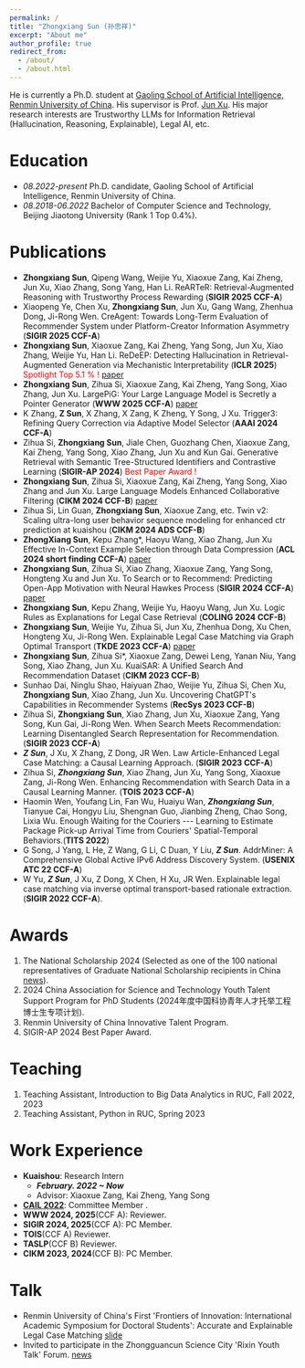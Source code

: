 ```yaml
---
permalink: /
title: "Zhongxiang Sun (孙忠祥)"
excerpt: "About me"
author_profile: true
redirect_from: 
  - /about/
  - /about.html
---
```


He is currently a Ph.D. student at [Gaoling School of Artificial Intelligence, Renmin University of China](http://ai.ruc.edu.cn/english/index.htm). His supervisor is Prof. [Jun Xu](https://scholar.google.com/citations?user=su14mcEAAAAJ). His major research interests are Trustworthy LLMs for Information Retrieval (Hallucination, Reasoning, Explainable), Legal AI, etc. 

Education
======
* *08.2022-present* Ph.D. candidate, Gaoling School of Artificial Intelligence, Renmin University of China.
* *08.2018-06.2022* Bachelor of Computer Science and Technology, Beijing Jiaotong University (Rank 1 Top 0.4%).



Publications
======
* **Zhongxiang Sun**, Qipeng Wang, Weijie Yu, Xiaoxue Zang, Kai Zheng, Jun Xu, Xiao Zhang, Song Yang, Han Li. ReARTeR: Retrieval-Augmented Reasoning with Trustworthy Process Rewarding (**SIGIR 2025 CCF-A**)
* Xiaopeng Ye, Chen Xu, **Zhongxiang Sun**, Jun Xu, Gang Wang, Zhenhua Dong, Ji-Rong Wen. CreAgent: Towards Long-Term Evaluation of Recommender System under Platform-Creator Information Asymmetry (**SIGIR 2025 CCF-A**)
* **Zhongxiang Sun**, Xiaoxue Zang, Kai Zheng, Yang Song, Jun Xu, Xiao Zhang, Weijie Yu, Han Li. ReDeEP: Detecting Hallucination in Retrieval-Augmented Generation via Mechanistic Interpretability (**ICLR 2025**) <span style="color:red;">Spotlight Top 5.1 % !</span> [paper](https://arxiv.org/pdf/2410.11414)
* **Zhongxiang Sun**, Zihua Si, Xiaoxue Zang, Kai Zheng, Yang Song, Xiao Zhang, Jun Xu. LargePiG: Your Large Language Model is Secretly a Pointer Generator (**WWW 2025 CCF-A**) [paper](https://arxiv.org/pdf/2410.11366)
* K Zhang, **Z Sun**, X Zhang, X Zang, K Zheng, Y Song, J Xu. Trigger3: Refining Query Correction via Adaptive Model Selector (**AAAI 2024 CCF-A**)
* Zihua Si, **Zhongxiang Sun**, Jiale Chen, Guozhang Chen, Xiaoxue Zang, Kai Zheng, Yang Song, Xiao Zhang, Jun Xu and Kun Gai. Generative Retrieval with Semantic Tree-Structured Identifiers and Contrastive Learning (**SIGIR-AP 2024**) <span style="color:red;">Best Paper Award !</span>
* **Zhongxiang Sun**, Zihua Si, Xiaoxue Zang, Kai Zheng, Yang Song, Xiao Zhang and Jun Xu. Large Language Models Enhanced Collaborative Filtering (**CIKM 2024 CCF-B**) [paper](https://arxiv.org/abs/2403.17688)
* Zihua Si, Lin Guan, **Zhongxiang Sun**, Xiaoxue Zang, etc. Twin v2: Scaling ultra-long user behavior sequence modeling for enhanced ctr prediction at kuaishou   (**CIKM 2024 ADS CCF-B**)
* **ZhongXiang Sun**, Kepu Zhang*, Haoyu Wang, Xiao Zhang, Jun Xu Effective In-Context Example Selection through Data Compression (**ACL 2024 short finding CCF-A**) [paper](../files/Effective_In_Context_Example_Selection_through_Data_Compression__ACL_.pdf)
* **Zhongxiang Sun**, Zihua Si, Xiao Zhang, Xiaoxue Zang, Yang Song, Hongteng Xu and Jun Xu. To Search or to Recommend: Predicting Open-App Motivation with Neural Hawkes Process  (**SIGIR 2024 CCF-A**) [paper](https://arxiv.org/abs/2404.03267)
* **Zhongxiang Sun**, Kepu Zhang, Weijie Yu, Haoyu Wang, Jun Xu. Logic Rules as Explanations for Legal Case Retrieval (**COLING 2024 CCF-B**)
* **Zhongxiang Sun**, Weijie Yu, Zihua Si, Jun Xu, Zhenhua Dong, Xu Chen, Hongteng Xu, Ji-Rong Wen. Explainable Legal Case Matching via Graph Optimal Transport (**TKDE 2023 CCF-A**) [paper](https://ieeexplore.ieee.org/stamp/stamp.jsp?tp=&arnumber=10285038)
*  **Zhongxiang Sun**, Zihua Si*, Xiaoxue Zang, Dewei Leng, Yanan Niu, Yang Song, Xiao Zhang, Jun Xu. KuaiSAR: A Unified Search And Recommendation Dataset (**CIKM 2023 CCF-B**)
* Sunhao Dai, Ninglu Shao, Haiyuan Zhao, Weijie Yu, Zihua Si, Chen Xu, **Zhongxiang Sun**, Xiao Zhang, Jun Xu. Uncovering ChatGPT's Capabilities in Recommender Systems (**RecSys 2023 CCF-B**)
* Zihua Si, **Zhongxiang Sun**, Xiao Zhang, Jun Xu, Xiaoxue Zang, Yang Song, Kun Gai, Ji-Rong Wen. When Search Meets Recommendation: Learning Disentangled Search Representation for Recommendation. (**SIGIR 2023 CCF-A**)
* ***Z Sun***, J Xu, X Zhang, Z Dong, JR Wen. Law Article-Enhanced Legal Case Matching: a Causal Learning Approach. (**SIGIR 2023 CCF-A**)
* Zihua Si, ***Zhongxiang Sun***, Xiao Zhang, Jun Xu, Yang Song, Xiaoxue Zang, Ji-Rong Wen. Enhancing Recommendation with Search Data in a Causal Learning Manner. (**TOIS 2023 CCF-A**)
* Haomin Wen, Youfang Lin, Fan Wu, Huaiyu Wan, ***Zhongxiang Sun***, Tianyue Cai, Hongyu Liu, Shengnan Guo, Jianbing Zheng, Chao Song, Lixia Wu. Enough Waiting for the Couriers --- Learning to Estimate Package Pick-up Arrival Time from Couriers' Spatial-Temporal Behaviors.(**TITS 2022**)
* G Song, J Yang, L He, Z Wang, G Li, C Duan, Y Liu, ***Z Sun***. AddrMiner: A Comprehensive Global Active IPv6 Address Discovery System. (**USENIX ATC 22 CCF-A**)
* W Yu, ***Z Sun***, J Xu, Z Dong, X Chen, H Xu, JR Wen. Explainable legal case matching via inverse optimal transport-based rationale extraction. (**SIGIR 2022 CCF-A**).

Awards
======
1. The National Scholarship 2024 (Selected as one of the 100 national representatives of Graduate National Scholarship recipients in China [news]([https://mp.weixin.qq.com/s/_31wIQDcXwO5QquX6EUAMw](https://www.peopleapp.com/column/30048976446-500006240986))).
2. 2024 China Association for Science and Technology Youth Talent Support Program for PhD Students (2024年度中国科协青年人才托举工程博士生专项计划).
3. Renmin University of China Innovative Talent Program.
4. SIGIR-AP 2024 Best Paper Award.


Teaching
======
1. Teaching Assistant, Introduction to Big Data Analytics in RUC, Fall 2022, 2023
2. Teaching Assistant, Python in RUC, Spring 2023

Work Experience
======

- **Kuaishou**: Research Intern
  - ***February. 2022 ~ Now***
  - Advisor: Xiaoxue Zang, Kai Zheng, Yang Song
- [**CAIL 2022**](http://cail.cipsc.org.cn/index.html): Committee Member .
- **WWW 2024, 2025**(CCF A): Reviewer.
- **SIGIR 2024, 2025**(CCF A): PC Member.
- **TOIS**(CCF A) Reviewer.
- **TASLP**(CCF B) Reviewer.
- **CIKM 2023, 2024**(CCF B): PC Member.
    

Talk
======
- Renmin University of China's First 'Frontiers of Innovation: International Academic Symposium for Doctoral Students': Accurate and Explainable Legal Case Matching [slide](https://drive.google.com/file/d/1TxD8YiEUV4R7nvxL46bRJ_YGata4P8QZ/view?usp=sharing)
- Invited to participate in the Zhongguancun Science City 'Rixin Youth Talk' Forum. [news](https://mp.weixin.qq.com/s/_31wIQDcXwO5QquX6EUAMw) 



